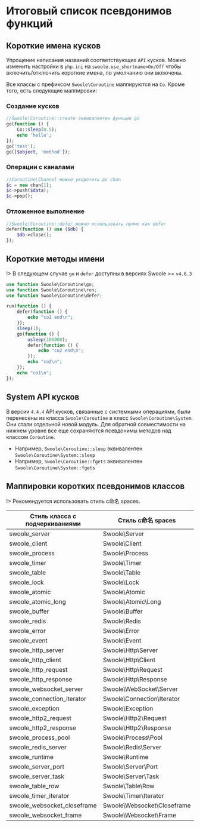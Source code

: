 # Итоговый список псевдонимов функций


## Короткие имена кусков

Упрощение написания названий соответствующих `API` кусков. Можно изменить настройки в `php.ini` на `swoole.use_shortname=On/Off` чтобы включить/отключить короткие имена, по умолчанию они включены.

Все классы с префиксом `Swoole\Coroutine` маппируются на `Co`. Кроме того, есть следующие маппировки:


### Создание кусков

```php
//Swoole\Coroutine::create эквивалентен функции go
go(function () {
	Co::sleep(0.5);
	echo 'hello';
});
go('test');
go([$object, 'method']);
```


### Операции с каналами

```php
//Coroutine\Channel можно укоротить до chan
$c = new chan(1);
$c->push($data);
$c->pop();
```


### Отложенное выполнение

```php
//Swoole\Coroutine::defer можно использовать прямо как defer
defer(function () use ($db) {
    $db->close();
});
```


## Короткие методы имени

!> В следующем случае `go` и `defer` доступны в версиях Swoole >= `v4.6.3`

```php
use function Swoole\Coroutine\go;
use function Swoole\Coroutine\run;
use function Swoole\Coroutine\defer;

run(function () {
    defer(function () {
        echo "co1 end\n";
    });
    sleep(1);
    go(function () {
        usleep(100000);
        defer(function () {
            echo "co2 end\n";
        });
        echo "co2\n";
    });
    echo "co1\n";
});
```


## System API кусков

В версии `4.4.4` API кусков, связанные с системными операциями, были перенесены из класса `Swoole\Coroutine` в класс `Swoole\Coroutine\System`. Они стали отдельной новой модуль. Для обратной совместимости на нижнем уровне все еще сохраняются псевдонимы методов над классом `Coroutine`.

* Например, `Swoole\Coroutine::sleep` эквивалентен `Swoole\Coroutine\System::sleep`
* Например, `Swoole\Coroutine::fgets` эквивалентен `Swoole\Coroutine\System::fgets`

## Маппировки коротких псевдонимов классов

!> Рекомендуется использовать стиль с命名 spaces.

| Стиль класса с подчеркиваниями | Стиль с命名 spaces                  |
| --------------------------- | --------------------------- |
| swoole_server               | Swoole\Server               |
| swoole_client               | Swoole\Client               |
| swoole_process              | Swoole\Process              |
| swoole_timer                | Swoole\Timer                |
| swoole_table                | Swoole\Table                |
| swoole_lock                 | Swoole\Lock                 |
| swoole_atomic               | Swoole\Atomic               |
| swoole_atomic_long          | Swoole\Atomic\Long          |
| swoole_buffer               | Swoole\Buffer               |
| swoole_redis                | Swoole\Redis                |
| swoole_error                | Swoole\Error                |
| swoole_event                | Swoole\Event                |
| swoole_http_server          | Swoole\Http\Server          |
| swoole_http_client          | Swoole\Http\Client          |
| swoole_http_request         | Swoole\Http\Request         |
| swoole_http_response        | Swoole\Http\Response        |
| swoole_websocket_server     | Swoole\WebSocket\Server     |
| swoole_connection_iterator  | Swoole\Connection\Iterator  |
| swoole_exception            | Swoole\Exception            |
| swoole_http2_request        | Swoole\Http2\Request        |
| swoole_http2_response       | Swoole\Http2\Response       |
| swoole_process_pool         | Swoole\Process\Pool         |
| swoole_redis_server         | Swoole\Redis\Server         |
| swoole_runtime              | Swoole\Runtime              |
| swoole_server_port          | Swoole\Server\Port          |
| swoole_server_task          | Swoole\Server\Task          |
| swoole_table_row            | Swoole\Table\Row            |
| swoole_timer_iterator       | Swoole\Timer\Iterator       |
| swoole_websocket_closeframe | Swoole\Websocket\Closeframe |
| swoole_websocket_frame      | Swoole\Websocket\Frame      |
